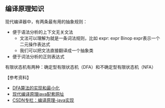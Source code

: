## 编译原理知识

现代编译器中，有两条最有用的抽象规则：
- 便于语法分析的上下文无关文法
    - 文法可以理解为就是一条词法规则，比如 expr: expr Binop expr表示一个二元操作表达式
    - 我们可以把文法直接翻译成一个抽象类
- 便于词法分析的正则表达式


有限状态机有两种：确定型有限状态机（DFA）和不确定型有限状态机（NFA）


【参考资料】
- [DFA算法的实现和最小化](https://blog.csdn.net/johnf_nash/article/details/21988565)
- [现代编译原理java配套网址](http://www.cambridge.org/resources/052182060X/)
- [CSDN专栏：编译原理-java实现](https://blog.csdn.net/godelgnis/column/info/36135)
